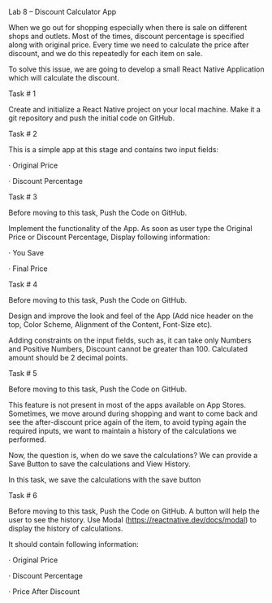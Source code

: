 
Lab 8 – Discount Calculator App

When we go out for shopping especially when there is sale on different shops and outlets. Most of the times, discount percentage is specified along with original price. Every time we need to calculate the price after discount, and we do this repeatedly for each item on sale.

To solve this issue, we are going to develop a small React Native Application which will calculate the discount.

Task # 1

Create and initialize a React Native project on your local machine. Make it a git repository and push the initial code on GitHub.

Task # 2

This is a simple app at this stage and contains two input fields:

· Original Price

· Discount Percentage

Task # 3

Before moving to this task, Push the Code on GitHub.

Implement the functionality of the App. As soon as user type the Original Price or Discount Percentage, Display following information:

· You Save

· Final Price

Task # 4

Before moving to this task, Push the Code on GitHub.

Design and improve the look and feel of the App (Add nice header on the top, Color Scheme, Alignment of the Content, Font-Size etc).

Adding constraints on the input fields, such as, it can take only Numbers and Positive Numbers, Discount cannot be greater than 100. Calculated amount should be 2 decimal points.

Task # 5

Before moving to this task, Push the Code on GitHub.

This feature is not present in most of the apps available on App Stores. Sometimes, we move around during shopping and want to come back and see the after-discount price again of the item, to avoid typing again the required inputs, we want to maintain a history of the calculations we performed.

Now, the question is, when do we save the calculations? We can provide a Save Button to save the calculations and View History.

In this task, we save the calculations with the save button

Task # 6

Before moving to this task, Push the Code on GitHub. A button will help the user to see the history. Use Modal (https://reactnative.dev/docs/modal) to display the history of calculations.

It should contain following information:

· Original Price

· Discount Percentage

· Price After Discount
